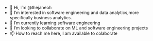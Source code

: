 - 👋 Hi, I’m @thejaneoh
- 👀 I’m interested in software engineering and data analytics,more specifically business analytics.
- 🌱 I’m currently learning software engineering
- 💞️ I’m looking to collaborate on ML and software engineering projects
- 📫 How to reach me here, I am available to colaborate

<!---
thejaneOh/thejaneOh is a ✨ special ✨ repository because its `README.md` (this file) appears on your GitHub profile.
You can click the Preview link to take a look at your changes.
--->
